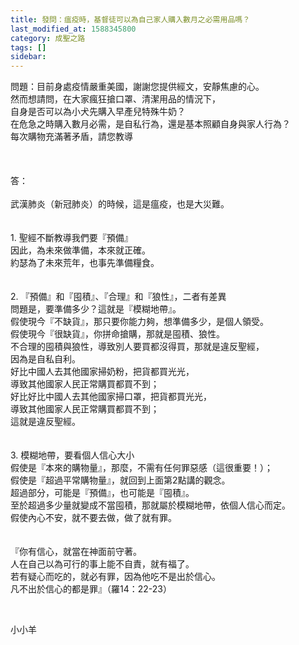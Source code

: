 ```yaml
---
title: 發問：瘟疫時，基督徒可以為自己家人購入數月之必需用品嗎？
last_modified_at: 1588345800
category: 成聖之路
tags: []
sidebar: 
---
```


<div>問題：目前身處疫情嚴重美國，謝謝您提供經文，安靜焦慮的心。</div>
<div>然而想請問，在大家瘋狂搶口罩、清潔用品的情況下，</div>
<div>自身是否可以為小犬先購入早產兒特殊牛奶？</div>
<div>在危急之時購入數月必需，是自私行為，還是基本照顧自身與家人行為？</div>
<div>每次購物充滿著矛盾，請您教導</div>
<div> </div>
<div> </div>
<div> </div>
<div>答：</div>
<div> </div>
<div>武漢肺炎（新冠肺炎）的時候，這是瘟疫，也是大災難。</div>
<div> </div>
<div> </div>
<div>1.<span style="white-space:pre"> </span>聖經不斷教導我們要『預備』</div>
<div>因此，為未來做準備，本來就正確。</div>
<div>約瑟為了未來荒年，也事先準備糧食。</div>
<div> </div>
<div> </div>
<div>2.<span style="white-space:pre"> </span>『預備』和『囤積』、『合理』和『狼性』，二者有差異</div>
<div>問題是，要準備多少？這就是『模糊地帶』。</div>
<div>假使現今『不缺貨』，那只要你能力夠，想準備多少，是個人領受。</div>
<div>假使現今『很缺貨』，你拼命搶購，那就是囤積、狼性。</div>
<div>不合理的囤積與狼性，導致別人要買都沒得買，那就是違反聖經，</div>
<div>因為是自私自利。</div>
<div>好比中國人去其他國家掃奶粉，把貨都買光光，</div>
<div>導致其他國家人民正常購買都買不到；</div>
<div>好比好比中國人去其他國家掃口罩，把貨都買光光，</div>
<div>導致其他國家人民正常購買都買不到；</div>
<div>這就是違反聖經。</div>
<div> </div>
<div> </div>
<div>3.<span style="white-space:pre"> </span>模糊地帶，要看個人信心大小</div>
<div>假使是『本來的購物量』，那麼，不需有任何罪惡感（這很重要！）；</div>
<div>假使是『超過平常購物量』，就回到上面第2點講的觀念。</div>
<div>超過部分，可能是『預備』，也可能是『囤積』。</div>
<div>至於超過多少量就變成不當囤積，那就屬於模糊地帶，依個人信心而定。</div>
<div>假使內心不安，就不要去做，做了就有罪。</div>
<div> </div>
<div> </div>
<div>『你有信心，就當在神面前守著。</div>
<div>人在自己以為可行的事上能不自責，就有福了。</div>
<div>若有疑心而吃的，就必有罪，因為他吃不是出於信心。</div>
<div>凡不出於信心的都是罪』（羅14：22-23）</div>
<p> </p>
<p>小小羊</p>
